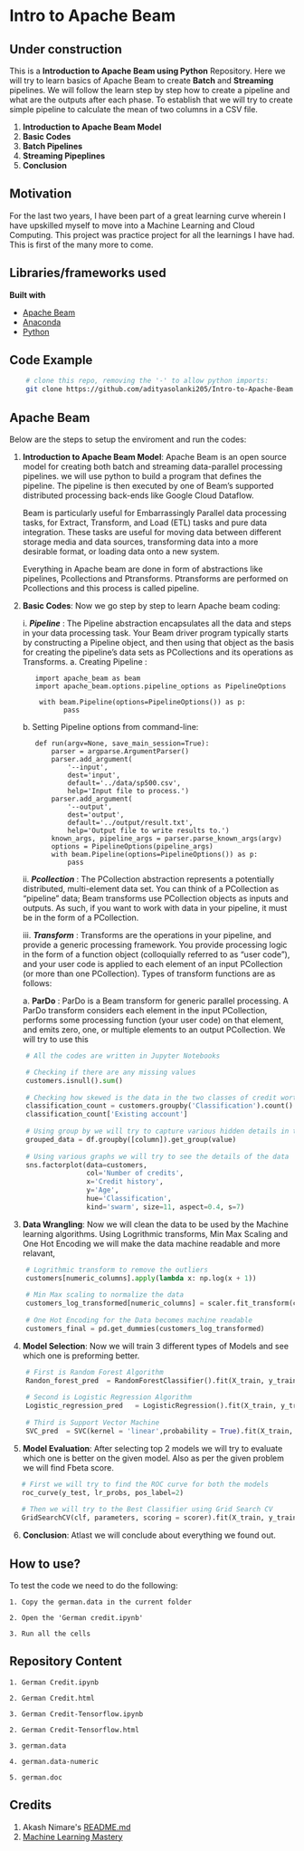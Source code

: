 # Intro to Apache Beam
## Under construction
This is a **Introduction to Apache Beam using Python** Repository. Here we will try to learn basics of Apache Beam to create **Batch** and **Streaming** pipelines. We will follow the learn step by step how to create a pipeline and what are the outputs after each phase. To establish that we will try to create simple pipeline to calculate the mean of two columns in a CSV file.

1. **Introduction to Apache Beam Model**
2. **Basic Codes**
3. **Batch Pipelines**
4. **Streaming Pipeplines**
5. **Conclusion**


## Motivation
For the last two years, I have been part of a great learning curve wherein I have upskilled myself to move into a Machine Learning and Cloud Computing. This project was practice project for all the learnings I have had. This is first of the many more to come. 
 

## Libraries/frameworks used

<b>Built with</b>
- [Apache Beam](https://beam.apache.org/documentation/programming-guide/)
- [Anaconda](https://www.anaconda.com/)
- [Python](https://www.python.org/)

## Code Example

```bash
    # clone this repo, removing the '-' to allow python imports:
    git clone https://github.com/adityasolanki205/Intro-to-Apache-Beam.git
```

## Apache Beam

Below are the steps to setup the enviroment and run the codes:

1. **Introduction to Apache Beam Model**: Apache Beam is an open source model for creating both batch and streaming data-parallel processing pipelines. we will use python to build a program that defines the pipeline. The pipeline is then executed by one of Beam’s supported distributed processing back-ends like Google Cloud Dataflow.

    Beam is particularly useful for Embarrassingly Parallel data processing tasks, for Extract, Transform, and Load (ETL) tasks and pure data integration. These tasks are useful for moving data between different storage media and data sources, transforming data into a more desirable format, or loading data onto a new system.

    Everything in Apache beam are done in form of abstractions like pipelines, Pcollections and Ptransforms. Ptransforms are performed on Pcollections and this process is called pipeline.


2. **Basic Codes**: Now we go step by step to learn Apache beam coding:
    
      i. ***Pipeline*** : The Pipeline abstraction encapsulates all the data and steps in your data processing task. Your Beam driver program typically starts by constructing a Pipeline object, and then using that object as the basis for creating the pipeline’s data sets as PCollections and its operations as Transforms.
      a. Creating Pipeline :
      
          import apache_beam as beam
          import apache_beam.options.pipeline_options as PipelineOptions

           with beam.Pipeline(options=PipelineOptions()) as p:
                 pass
                 
      b. Setting Pipeline options from command-line:
      
          def run(argv=None, save_main_session=True):
              parser = argparse.ArgumentParser()
              parser.add_argument(
                  '--input',
                  dest='input',
                  default='../data/sp500.csv',
                  help='Input file to process.')
              parser.add_argument(
                  '--output',
                  dest='output',
                  default='../output/result.txt',
                  help='Output file to write results to.')
              known_args, pipeline_args = parser.parse_known_args(argv)
              options = PipelineOptions(pipeline_args)
              with beam.Pipeline(options=PipelineOptions()) as p:
                  pass
        
      ii. ***Pcollection*** : The PCollection abstraction represents a potentially distributed, multi-element data set. You can think of a PCollection as “pipeline” data; Beam transforms use PCollection objects as inputs and outputs. As such, if you want to work with data in your pipeline, it must be in the form of a PCollection. 
    
      iii. ***Transform*** : Transforms are the operations in your pipeline, and provide a generic processing framework. You provide processing logic in the form of a function object (colloquially referred to as “user code”), and your user code is applied to each element of an input PCollection (or more than one PCollection). Types of transform functions are as follows:
    
    a. ****ParDo**** : ParDo is a Beam transform for generic parallel processing. A ParDo transform considers each element in the input PCollection, performs some processing function (your user code) on that element, and emits zero, one, or multiple elements to an output PCollection. We will try to use this 
        
 
```python
    # All the codes are written in Jupyter Notebooks

    # Checking if there are any missing values
    customers.isnull().sum()
     
    # Checking how skewed is the data in the two classes of credit worthy and non credit worthy customers
    classification_count = customers.groupby('Classification').count()
    classification_count['Existing account']
    
    # Using group by we will try to capture various hidden details in the data
    grouped_data = df.groupby([column]).get_group(value)
    
    # Using various graphs we will try to see the details of the data
    sns.factorplot(data=customers, 
                   col='Number of credits', 
                   x='Credit history', 
                   y='Age', 
                   hue='Classification', 
                   kind='swarm', size=11, aspect=0.4, s=7)
```

3. **Data Wrangling**:  Now we will clean the data to be used by the Machine learning algorithms. Using Logrithmic transforms, Min Max Scaling and One Hot Encoding we will make the data machine readable and more relavant,

```python
    # Logrithmic transform to remove the outliers
    customers[numeric_columns].apply(lambda x: np.log(x + 1))
    
    # Min Max scaling to normalize the data
    customers_log_transformed[numeric_columns] = scaler.fit_transform(customers_log_transformed[numeric_columns])
    
    # One Hot Encoding for the Data becomes machine readable
    customers_final = pd.get_dummies(customers_log_transformed)
```

4. **Model Selection**: Now we will train 3 different types of Models and see which one is preforming better.

```python
    # First is Random Forest Algorithm
    Randon_forest_pred  = RandomForestClassifier().fit(X_train, y_train).predict(X_test)
    
    # Second is Logistic Regression Algorithm
    Logistic_regression_pred   = LogisticRegression().fit(X_train, y_train).predict(X_test)
    
    # Third is Support Vector Machine
    SVC_pred  = SVC(kernel = 'linear',probability = True).fit(X_train, y_train).predict(X_test)
```

5. **Model Evaluation**: After selecting top 2 models we will try to evaluate which one is better on the given model. Also as per the given problem we will find Fbeta score.

```python
   # First we will try to find the ROC curve for both the models
   roc_curve(y_test, lr_probs, pos_label=2)
   
   # Then we will try to the Best Classifier using Grid Search CV
   GridSearchCV(clf, parameters, scoring = scorer).fit(X_train, y_train).best_estimator_
```

6. **Conclusion**: Atlast we will conclude about everything we found out. 


## How to use?
To test the code we need to do the following:

    1. Copy the german.data in the current folder
    
    2. Open the 'German credit.ipynb'
    
    3. Run all the cells
    
## Repository Content

    1. German Credit.ipynb

    2. German Credit.html
    
    3. German Credit-Tensorflow.ipynb

    2. German Credit-Tensorflow.html
    
    3. german.data    
    
    4. german.data-numeric
    
    5. german.doc
    

## Credits
1. Akash Nimare's [README.md](https://gist.github.com/akashnimare/7b065c12d9750578de8e705fb4771d2f#file-readme-md)
2. [Machine Learning Mastery](https://machinelearningmastery.com/imbalanced-classification-of-good-and-bad-credit/)
